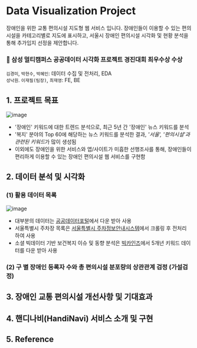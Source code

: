 # Data Visualization Project

장애인을 위한 교통 편의시설 지도형 웹 서비스 입니다. 장애인들이 이용할 수 있는 편의시설을 카테고리별로 지도에 표시하고, 서울시 장애인 편의시설 시각화 및 현황 분석을 통해 추가입지 선정을 제안합니다.

### 🥇 삼성 멀티캠퍼스 공공데이터 시각화 프로젝트 경진대회 최우수상 수상

`김경미`, `박현수`, `박혜인`: 데이터 수집 및 전처리, EDA <br>
`성낙원`. `이재필(팀장)`, `최재영`: FE, BE

## 1. 프로젝트 목표

![image](https://github.com/Hyeeein/HandiNavi/assets/81239567/76639736-5d63-4445-bf89-33b58f8bba64)

- '장애인' 키워드에 대한 트렌드 분석으로, 최근 5년 간 '장애인' 뉴스 키워드를 분석
- '복지' 분야의 Top 60에 해당하는 뉴스 키워드를 분석한 결과, *'서울', '편의시설'과 관련된 키워드*가 많이 생성됨
- 이외에도 장애인을 위한 서비스와 앱/사이트가 미흡한 선행조사를 통해, 장애인들이 편리하게 이용할 수 있는 장애인 편의시설 웹 서비스를 구현함

## 2. 데이터 분석 및 시각화

### (1) 활용 데이터 목록

![image](https://github.com/Hyeeein/HandiNavi/assets/81239567/2cb65c2b-d5f9-4e59-98a5-5ed823e3ceab)

- 대부분의 데이터는 [공공데이터포털](https://www.data.go.kr/)에서 다운 받아 사용
- 서울특별시 주차장 목록은 [서울특별시 주차정보안내시스템](https://parking.seoul.go.kr/)에서 크롤링 후 전처리 하여 사용
- 소셜 빅데이터 기반 보건복지 이슈 및 동향 분석은 [빅카인즈](https://www.bigkinds.or.kr/)에서 5개년 키워드 데이터를 다운 받아 사용

### (2) 구 별 장애인 등록자 수와 총 편의시설 분포량의 상관관계 검정 (가설검정)



## 3. 장애인 교통 편의시설 개선사항 및 기대효과

## 4. 핸디나비(HandiNavi) 서비스 소개 및 구현

## 5. Reference
